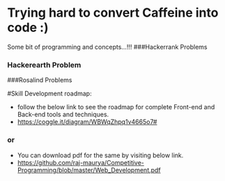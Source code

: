 Trying hard to convert Caffeine into code :)
=========================


Some bit of programming and concepts...!!!
###Hackerrank Problems
### Hackerearth Problem
###Rosalind Problems



#Skill Development roadmap:
 - follow the below link to see the roadmap for complete Front-end and Back-end tools and techniques.
 - https://coggle.it/diagram/WBWqZhpq1v4665o7#

### or
 - You can download pdf for the same by visiting below link.
 - https://github.com/raj-maurya/Competitive-Programming/blob/master/Web_Development.pdf
